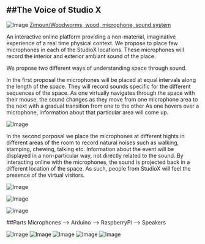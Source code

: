 ##The Voice of Studio X
---
![Image](https://raw.github.com/site2site/The-Voice-of-Studio-X/master/Images/zimoun_woodwoorms_400px.jpg)
[Zimoun/Woodworms, wood, microphone, sound system](http://vimeo.com/6191050)

An interactive online platform providing a non-material, imaginative experience of a real time physical context.
We propose to place few microphones in each of the StudioX locations. These microphones will record the interior and exterior 
ambiant sound of the place.

We propose two different ways of understanding space through sound.

In the first proposal the microphones will be placed at equal intervals along the length of the space. They will record sounds 
specific for the different sequences of the space.
As one virtually navigates through the space with their mouse, the sound changes as they move from one microphone area to the next with a gradual transition from one to the other
As one hovers over a microphone, information about that particular area will come up.


![Image](https://raw.github.com/site2site/The-Voice-of-Studio-X/master/Images/Diagram1-01.jpg)

In the second porposal we place the microphones at different hights in different areas of the room to record natural noises such as walking, stamping, chewing, talking etc.
Information about the event will be displayed in a non-particular way, not directly related to the sound.
By interacting online with the microphones, the sound is projected back in a different location of the space. As such, people from StudioX will feel the presence of the virtual visitors.


![Image](https://raw.github.com/site2site/The-Voice-of-Studio-X/master/Images/Diagrams-01.jpg)

![Image](https://raw.github.com/site2site/The-Voice-of-Studio-X/master/Images/Diagrams-02.jpg)

![Image](https://raw.github.com/site2site/The-Voice-of-Studio-X/master/Images/Website.jpg)

##Parts
   Microphones --> 
   Arduino -->
   RaspberryPi -->
   Speakers
   
![Image](http://upload.wikimedia.org/wikipedia/commons/3/38/Arduino_Uno_-_R3.jpg)
![Image](http://3.bp.blogspot.com/-7ZukwJvElNQ/UX1sNJenVII/AAAAAAAAAG0/hzXvQZDnt3I/s1600/MIC.jpg)
![Image](http://www.stagesuperstore.co.uk/ekmps/shops/stagesuperstore/images/pro45-cardioid-condenser-hanging-microphone-1162-p.jpg)
![Image](http://upload.wikimedia.org/wikipedia/commons/4/45/Raspberry_Pi_-_Model_A.jpg)
![Image](http://g-ecx.images-amazon.com/images/G/01/electronics/detail-page/PLMCA76_4_speakers.jpg)


   
